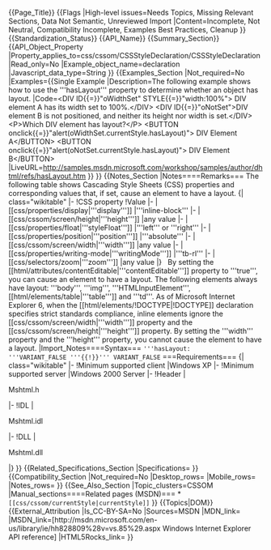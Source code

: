 {{Page_Title}}
{{Flags
|High-level issues=Needs Topics, Missing Relevant Sections, Data Not Semantic, Unreviewed Import
|Content=Incomplete, Not Neutral, Compatibility Incomplete, Examples Best Practices, Cleanup
}}
{{Standardization_Status}}
{{API_Name}}
{{Summary_Section}}
{{API_Object_Property
|Property_applies_to=css/cssom/CSSStyleDeclaration/CSSStyleDeclaration
|Read_only=No
|Example_object_name=declaration
|Javascript_data_type=String
}}
{{Examples_Section
|Not_required=No
|Examples={{Single Example
|Description=The following example shows how to use the '''hasLayout''' property to determine whether an object has layout.
|Code=&lt;DIV ID{{=}}"oWidthSet" STYLE{{=}}"width:100%"&gt;
	DIV element A has its width set to 100%.&lt;/DIV&gt;
&lt;DIV ID{{=}}"oNotSet"&gt;DIV element B is not positioned, 
	and neither its height nor width is set.&lt;/DIV&gt;
&lt;P&gt;Which DIV element has layout?&lt;/P&gt;
&lt;BUTTON onclick{{=}}"alert(oWidthSet.currentStyle.hasLayout)"&gt;
	DIV Element A&lt;/BUTTON&gt;
&lt;BUTTON onclick{{=}}"alert(oNotSet.currentStyle.hasLayout)"&gt;
	DIV Element B&lt;/BUTTON&gt;
|LiveURL=http://samples.msdn.microsoft.com/workshop/samples/author/dhtml/refs/hasLayout.htm
}}
}}
{{Notes_Section
|Notes====Remarks===
The following table shows Cascading Style Sheets (CSS) properties and corresponding values that, if set, cause an element to have a layout.
{| class="wikitable"
|-
!CSS property
!Value
|-
|[[css/properties/display|'''display''']]
|'''inline-block'''
|-
|[[css/cssom/screen/height|'''height''']]
|any value
|-
|[[css/properties/float|'''styleFloat''']]
|'''left''' or '''right'''
|-
|[[css/properties/position|'''position''']]
|'''absolute'''
|-
|[[css/cssom/screen/width|'''width''']]
|any value
|-
|[[css/properties/writing-mode|'''writingMode''']]
|'''tb-rl'''
|-
|[[css/selectors/zoom|'''zoom''']]
|any value
|}
 
By setting the [[html/attributes/contentEditable|'''contentEditable''']] property to '''true''', you can cause an element to have a layout.
The following elements always have layout: '''body''', '''img''', '''HTMLInputElement''', [[html/elements/table|'''table''']] and '''td'''.
As of Microsoft Internet Explorer 6, when the [[html/elements/!DOCTYPE|!DOCTYPE]] declaration specifies strict standards compliance, inline elements ignore the [[css/cssom/screen/width|'''width''']] property and the [[css/cssom/screen/height|'''height''']] property. By setting the '''width''' property and the '''height''' property, you cannot cause the element to have a layout.
|Import_Notes====Syntax===
<code>'''hasLayout: '''VARIANT_FALSE '''{{!}}''' VARIANT_FALSE</code>
===Requirements===
{| class="wikitable"
|-
!Minimum supported client
|Windows XP
|-
!Minimum supported server
|Windows 2000 Server
|-
!Header
|<dl>
<dt>Mshtml.h</dt>
</dl>
|-
!IDL
|<dl>
<dt>Mshtml.idl</dt>
</dl>
|-
!DLL
|<dl>
<dt>Mshtml.dll</dt>
</dl>
|}
}}
{{Related_Specifications_Section
|Specifications=
}}
{{Compatibility_Section
|Not_required=No
|Desktop_rows=
|Mobile_rows=
|Notes_rows=
}}
{{See_Also_Section
|Topic_clusters=CSSOM
|Manual_sections====Related pages (MSDN)===
*<code>[[css/cssom/currentStyle|currentStyle]]</code>
}}
{{Topics|DOM}}
{{External_Attribution
|Is_CC-BY-SA=No
|Sources=MSDN
|MDN_link=
|MSDN_link=[http://msdn.microsoft.com/en-us/library/ie/hh828809%28v=vs.85%29.aspx Windows Internet Explorer API reference]
|HTML5Rocks_link=
}}